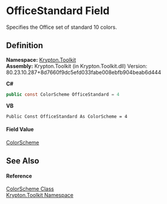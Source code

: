 # OfficeStandard Field


Specifies the Office set of standard 10 colors.



## Definition
**Namespace:** <a href="79d2eac2-21f4-54ff-7552-b20c33c30600.md">Krypton.Toolkit</a>  
**Assembly:** Krypton.Toolkit (in Krypton.Toolkit.dll) Version: 80.23.10.287+8d7660f9dc5efd033fabe008ebfb904beab6d444

**C#**
``` C#
public const ColorScheme OfficeStandard = 4
```
**VB**
``` VB
Public Const OfficeStandard As ColorScheme = 4
```



#### Field Value
<a href="98d38eea-791e-16ff-7014-fd4d7114200d.md">ColorScheme</a>

## See Also


#### Reference
<a href="98d38eea-791e-16ff-7014-fd4d7114200d.md">ColorScheme Class</a>  
<a href="79d2eac2-21f4-54ff-7552-b20c33c30600.md">Krypton.Toolkit Namespace</a>  
